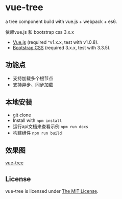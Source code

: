 # vue-tree
a tree component build with vue.js + webpack + es6. 

依赖vue.js 和 bootstrap css 3.x.x
* [Vue.js](http://vuejs.org/) (required ^v1.x.x, test with v1.0.8).
* [Bootstrap CSS](http://getbootstrap.com/) (required 3.x.x, test with 3.3.5). 

## 功能点
* 支持加载多个根节点
* 支持异步、同步加载

## 本地安装
* git clone
* Install with `npm install`
* 运行api文档来查看示例 `npm run docs`
* 构建组件 `npm run build`

## 效果图
[vue-tree](https://github.com/gongph/vue-tree/blob/master/docs/assets/imgs/vue-tree.png)

## License
vue-tree is licensed under [The MIT License](LICENSE).
